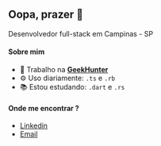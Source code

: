 ## Oopa, prazer 👋

Desenvolvedor full-stack em Campinas - SP

#### Sobre mim

- 🏢 Trabalho na [**GeekHunter**](https://www.geekhunter.com.br)
- ⚙️ Uso diariamente: `.ts` e `.rb`
- 📚 Estou estudando: `.dart` e `.rs`

#### Onde me encontrar ?

- [Linkedin](https://www.linkedin.com/in/danisanc/)
- [Email](mailto:danielsc.let@gmail.com)
